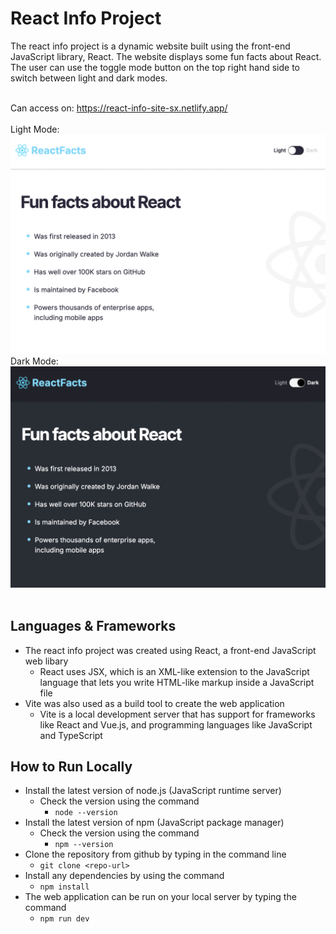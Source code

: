 # React Info Project
The react info project is a dynamic website built using the front-end JavaScript library, React. The website displays some fun facts about React. The user can use the toggle mode button on the top right hand side to switch between light and dark modes.
<br></br>

Can access on: https://react-info-site-sx.netlify.app/
<br></br>
Light Mode:
![Light Mode](./images/light-mode.png?raw=true "Light Mode")
Dark Mode:
![Dark Mode](./images/dark-mode.png?raw=true "Dark Mode")
<br></br>

## Languages & Frameworks
- The react info project was created using React, a front-end JavaScript web libary
  - React uses JSX, which is an XML-like extension to the JavaScript language that lets you write HTML-like markup inside a JavaScript file
- Vite was also used as a build tool to create the web application
  - Vite is a local development server that has support for frameworks like React and Vue.js, and programming languages like JavaScript and TypeScript 


## How to Run Locally
- Install the latest version of node.js (JavaScript runtime server)
    - Check the version using the command
        - ```node --version```
- Install the latest version of npm (JavaScript package manager)
    - Check the version using the command
        - ```npm --version```
- Clone the repository from github by typing in the command line
    - ```git clone <repo-url>```
- Install any dependencies by using the command
    - ```npm install```
- The web application can be run on your local server by typing the command
    - ```npm run dev```
